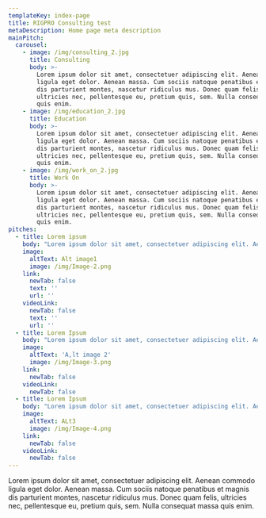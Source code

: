 ```yaml
---
templateKey: index-page
title: RIGPRO Consulting test
metaDescription: Home page meta description
mainPitch:
  carousel:
    - image: /img/consulting_2.jpg
      title: Consulting
      body: >-
        Lorem ipsum dolor sit amet, consectetuer adipiscing elit. Aenean commodo
        ligula eget dolor. Aenean massa. Cum sociis natoque penatibus et magnis
        dis parturient montes, nascetur ridiculus mus. Donec quam felis,
        ultricies nec, pellentesque eu, pretium quis, sem. Nulla consequat massa
        quis enim.
    - image: /img/education_2.jpg
      title: Education
      body: >-
        Lorem ipsum dolor sit amet, consectetuer adipiscing elit. Aenean commodo
        ligula eget dolor. Aenean massa. Cum sociis natoque penatibus et magnis
        dis parturient montes, nascetur ridiculus mus. Donec quam felis,
        ultricies nec, pellentesque eu, pretium quis, sem. Nulla consequat massa
        quis enim.
    - image: /img/work_on_2.jpg
      title: Work On
      body: >-
        Lorem ipsum dolor sit amet, consectetuer adipiscing elit. Aenean commodo
        ligula eget dolor. Aenean massa. Cum sociis natoque penatibus et magnis
        dis parturient montes, nascetur ridiculus mus. Donec quam felis,
        ultricies nec, pellentesque eu, pretium quis, sem. Nulla consequat massa
        quis enim.
pitches:
  - title: Lorem ipsum
    body: "Lorem ipsum dolor sit amet, consectetuer adipiscing elit. Aenean commodo ligula eget dolor. Aenean massa. Cum \rsociis natoque penatibus et magnis dis parturient montes, nascetur ridiculus mus. Donec quam felis, ultricies nec, \r\npellentesque eu, pretium quis, sem. Nulla consequat massa quis enim. \r\n\r\nDonec pede justo, fringilla vel, aliquet nec, vulputate eget, arcu. In enim justo, rhoncus ut, imperdiet a, venenatis \rvitae, justo. Nullam dictum felis eu pede mollis pretium."
    image:
      altText: Alt image1
      image: /img/Image-2.png
    link:
      newTab: false
      text: ''
      url: ''
    videoLink:
      newTab: false
      text: ''
      url: ''
  - title: Lorem Ipsum
    body: "Lorem ipsum dolor sit amet, consectetuer adipiscing elit. Aenean commodo ligula eget dolor. Aenean massa. Cum \rsociis natoque penatibus et magnis dis parturient montes, nascetur ridiculus mus. Donec quam felis, ultricies nec, \r\npellentesque eu, pretium quis, sem. Nulla consequat massa quis enim. \r\n\r\nDonec pede justo, fringilla vel, aliquet nec, vulputate eget, arcu. In enim justo, rhoncus ut, imperdiet a, venenatis \rvitae, justo. Nullam dictum felis eu pede mollis pretium."
    image:
      altText: 'A,lt image 2'
      image: /img/Image-3.png
    link:
      newTab: false
    videoLink:
      newTab: false
  - title: Lorem Ipsum
    body: "Lorem ipsum dolor sit amet, consectetuer adipiscing elit. Aenean commodo ligula eget dolor. Aenean massa. Cum \rsociis natoque penatibus et magnis dis parturient montes, nascetur ridiculus mus. Donec quam felis, ultricies nec, \r\npellentesque eu, pretium quis, sem. Nulla consequat massa quis enim. \r\n\r\nDonec pede justo, fringilla vel, aliquet nec, vulputate eget, arcu. In enim justo, rhoncus ut, imperdiet a, venenatis \rvitae, justo. Nullam dictum felis eu pede mollis pretium."
    image:
      altText: ALt3
      image: /img/Image-4.png
    link:
      newTab: false
    videoLink:
      newTab: false
---
```

Lorem ipsum dolor sit amet, consectetuer adipiscing elit. Aenean commodo ligula eget dolor. Aenean massa. Cum sociis natoque penatibus et magnis dis parturient montes, nascetur ridiculus mus. Donec quam felis, ultricies nec, pellentesque eu, pretium quis, sem. Nulla consequat massa quis enim.

